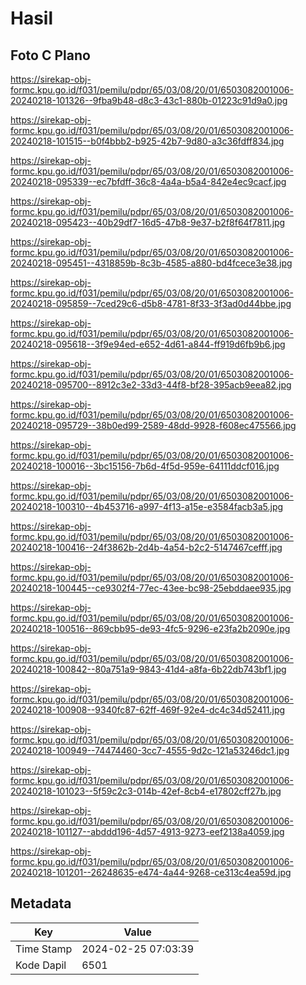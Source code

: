 # Hasil

## Foto C Plano

https://sirekap-obj-formc.kpu.go.id/f031/pemilu/pdpr/65/03/08/20/01/6503082001006-20240218-101326--9fba9b48-d8c3-43c1-880b-01223c91d9a0.jpg

https://sirekap-obj-formc.kpu.go.id/f031/pemilu/pdpr/65/03/08/20/01/6503082001006-20240218-101515--b0f4bbb2-b925-42b7-9d80-a3c36fdff834.jpg

https://sirekap-obj-formc.kpu.go.id/f031/pemilu/pdpr/65/03/08/20/01/6503082001006-20240218-095339--ec7bfdff-36c8-4a4a-b5a4-842e4ec9cacf.jpg

https://sirekap-obj-formc.kpu.go.id/f031/pemilu/pdpr/65/03/08/20/01/6503082001006-20240218-095423--40b29df7-16d5-47b8-9e37-b2f8f64f7811.jpg

https://sirekap-obj-formc.kpu.go.id/f031/pemilu/pdpr/65/03/08/20/01/6503082001006-20240218-095451--4318859b-8c3b-4585-a880-bd4fcece3e38.jpg

https://sirekap-obj-formc.kpu.go.id/f031/pemilu/pdpr/65/03/08/20/01/6503082001006-20240218-095859--7ced29c6-d5b8-4781-8f33-3f3ad0d44bbe.jpg

https://sirekap-obj-formc.kpu.go.id/f031/pemilu/pdpr/65/03/08/20/01/6503082001006-20240218-095618--3f9e94ed-e652-4d61-a844-ff919d6fb9b6.jpg

https://sirekap-obj-formc.kpu.go.id/f031/pemilu/pdpr/65/03/08/20/01/6503082001006-20240218-095700--8912c3e2-33d3-44f8-bf28-395acb9eea82.jpg

https://sirekap-obj-formc.kpu.go.id/f031/pemilu/pdpr/65/03/08/20/01/6503082001006-20240218-095729--38b0ed99-2589-48dd-9928-f608ec475566.jpg

https://sirekap-obj-formc.kpu.go.id/f031/pemilu/pdpr/65/03/08/20/01/6503082001006-20240218-100016--3bc15156-7b6d-4f5d-959e-64111ddcf016.jpg

https://sirekap-obj-formc.kpu.go.id/f031/pemilu/pdpr/65/03/08/20/01/6503082001006-20240218-100310--4b453716-a997-4f13-a15e-e3584facb3a5.jpg

https://sirekap-obj-formc.kpu.go.id/f031/pemilu/pdpr/65/03/08/20/01/6503082001006-20240218-100416--24f3862b-2d4b-4a54-b2c2-5147467cefff.jpg

https://sirekap-obj-formc.kpu.go.id/f031/pemilu/pdpr/65/03/08/20/01/6503082001006-20240218-100445--ce9302f4-77ec-43ee-bc98-25ebddaee935.jpg

https://sirekap-obj-formc.kpu.go.id/f031/pemilu/pdpr/65/03/08/20/01/6503082001006-20240218-100516--869cbb95-de93-4fc5-9296-e23fa2b2090e.jpg

https://sirekap-obj-formc.kpu.go.id/f031/pemilu/pdpr/65/03/08/20/01/6503082001006-20240218-100842--80a751a9-9843-41d4-a8fa-6b22db743bf1.jpg

https://sirekap-obj-formc.kpu.go.id/f031/pemilu/pdpr/65/03/08/20/01/6503082001006-20240218-100908--9340fc87-62ff-469f-92e4-dc4c34d52411.jpg

https://sirekap-obj-formc.kpu.go.id/f031/pemilu/pdpr/65/03/08/20/01/6503082001006-20240218-100949--74474460-3cc7-4555-9d2c-121a53246dc1.jpg

https://sirekap-obj-formc.kpu.go.id/f031/pemilu/pdpr/65/03/08/20/01/6503082001006-20240218-101023--5f59c2c3-014b-42ef-8cb4-e17802cff27b.jpg

https://sirekap-obj-formc.kpu.go.id/f031/pemilu/pdpr/65/03/08/20/01/6503082001006-20240218-101127--abddd196-4d57-4913-9273-eef2138a4059.jpg

https://sirekap-obj-formc.kpu.go.id/f031/pemilu/pdpr/65/03/08/20/01/6503082001006-20240218-101201--26248635-e474-4a44-9268-ce313c4ea59d.jpg


## Metadata

| Key        | Value               |
| ---------- | ------------------- |
| Time Stamp | 2024-02-25 07:03:39 |
| Kode Dapil | 6501                |



